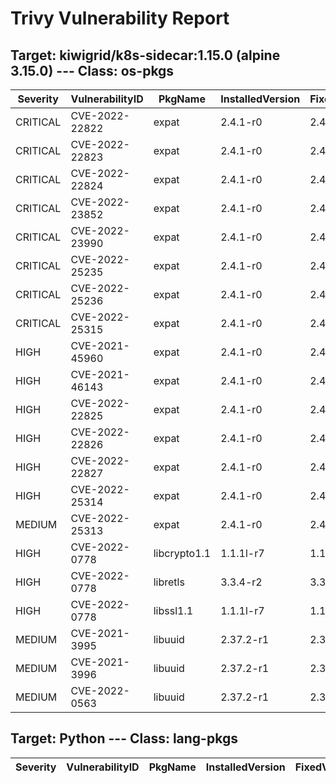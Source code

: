 # Trivy Vulnerability Report

## Target: kiwigrid/k8s-sidecar:1.15.0 (alpine 3.15.0) --- Class: os-pkgs
|Severity|VulnerabilityID|PkgName|InstalledVersion|FixedVersion|
|--------|---------------|-------|----------------|------------|
|CRITICAL|CVE-2022-22822|expat|2.4.1-r0|2.4.3-r0|
|CRITICAL|CVE-2022-22823|expat|2.4.1-r0|2.4.3-r0|
|CRITICAL|CVE-2022-22824|expat|2.4.1-r0|2.4.3-r0|
|CRITICAL|CVE-2022-23852|expat|2.4.1-r0|2.4.4-r0|
|CRITICAL|CVE-2022-23990|expat|2.4.1-r0|2.4.4-r0|
|CRITICAL|CVE-2022-25235|expat|2.4.1-r0|2.4.5-r0|
|CRITICAL|CVE-2022-25236|expat|2.4.1-r0|2.4.5-r0|
|CRITICAL|CVE-2022-25315|expat|2.4.1-r0|2.4.5-r0|
|HIGH|CVE-2021-45960|expat|2.4.1-r0|2.4.3-r0|
|HIGH|CVE-2021-46143|expat|2.4.1-r0|2.4.3-r0|
|HIGH|CVE-2022-22825|expat|2.4.1-r0|2.4.3-r0|
|HIGH|CVE-2022-22826|expat|2.4.1-r0|2.4.3-r0|
|HIGH|CVE-2022-22827|expat|2.4.1-r0|2.4.3-r0|
|HIGH|CVE-2022-25314|expat|2.4.1-r0|2.4.5-r0|
|MEDIUM|CVE-2022-25313|expat|2.4.1-r0|2.4.5-r0|
|HIGH|CVE-2022-0778|libcrypto1.1|1.1.1l-r7|1.1.1n-r0|
|HIGH|CVE-2022-0778|libretls|3.3.4-r2|3.3.4-r3|
|HIGH|CVE-2022-0778|libssl1.1|1.1.1l-r7|1.1.1n-r0|
|MEDIUM|CVE-2021-3995|libuuid|2.37.2-r1|2.37.3-r0|
|MEDIUM|CVE-2021-3996|libuuid|2.37.2-r1|2.37.3-r0|
|MEDIUM|CVE-2022-0563|libuuid|2.37.2-r1|2.37.4-r0|

## Target: Python --- Class: lang-pkgs
|Severity|VulnerabilityID|PkgName|InstalledVersion|FixedVersion|
|--------|---------------|-------|----------------|------------|
